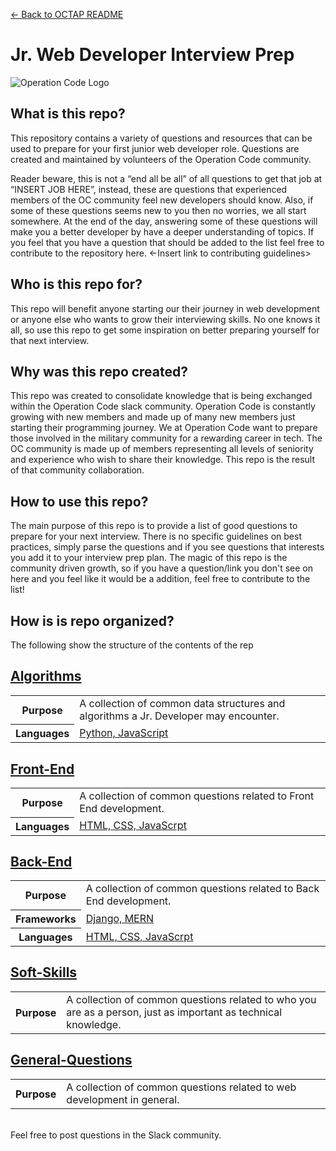 [← Back to OCTAP README](/README.md)

# Jr. Web Developer Interview Prep

![Operation Code Logo](https://operation-code-assets.s3.us-east-2.amazonaws.com/branding/logos/large-blue-logo.png)

## What is this repo? 
This repository contains a variety of questions and resources that can be used to prepare for your first junior web developer role. Questions are created and maintained by volunteers of the Operation Code community. 

Reader beware, this is not a “end all be all” of all questions to get that job at “INSERT JOB HERE”, instead, these are questions that experienced members of the OC community feel new developers should know. Also, if some of these questions seems new to you then no worries, we all start somewhere. At the end of the day, answering some of these questions will make you a better developer by have a deeper understanding of topics. If you feel that you have a question that should be added to the list feel free to contribute to the repository here. <-Insert link to contributing guidelines>

## Who is this repo for? 
This repo will benefit anyone starting our their journey in web development or anyone else who wants to grow their interviewing skills. No one knows it all, so use this repo to get some inspiration on better preparing yourself for that next interview. 

## Why was this repo created? 
This repo was created to consolidate knowledge that is being exchanged within the Operation Code slack community. Operation Code is constantly growing with new members and made up of many new members just starting their programming journey. We at Operation Code want to prepare those involved in the military community for a rewarding career in tech. The OC community is made up of members representing all levels of seniority and experience who wish to share their knowledge. This repo is the result of that community collaboration. 

## How to use this repo? 
The main purpose of this repo is to provide a list of good questions to prepare for your next interview. There is no specific guidelines on best practices, simply parse the questions and if you see questions that interests you add it to your interview prep plan. The magic of this repo is the community driven growth, so if you have a question/link you don't see on here and you feel like it would be a addition, feel free to contribute to the list!

## How is is repo organized? 
The following show the structure of the contents of the rep

## [Algorithms](Algorithms)
<table>
  <tr>
    <th>Purpose</th>
    <td>A collection of common data structures and algorithms a Jr. Developer may encounter.</td>
  </tr>
  <tr>
    <th>Languages</th>
    <td><a href="https://www.python.org/">Python, JavaScript</a></td>
  </tr>
</table>

## [Front-End](Front-End)
<table>
  <tr>
    <th>Purpose</th>
    <td>A collection of common questions related to Front End development.</td>
  </tr>
  <tr>
    <th>Languages</th>
    <td><a href="#">HTML, CSS, JavaScrpt</a></td>
  </tr>
</table>

## [Back-End](Back-End)
<table>
  <tr>
    <th>Purpose</th>
    <td>A collection of common questions related to Back End development.</td>
  </tr>
  <tr>
    <th>Frameworks</th>
    <td><a href="https://www.djangoproject.com/">Django, MERN</a></td>
  </tr>
  <tr>
    <th>Languages</th>
    <td><a href="#">HTML, CSS, JavaScrpt</a></td>
  </tr>
</table>

## [Soft-Skills](Soft-Skills)
<table>
  <tr>
    <th>Purpose</th>
    <td>A collection of common questions related to who you are as a person, just as important as technical knowledge.</td>
  </tr>
</table>

## [General-Questions](General-Questions)
<table>
  <tr>
    <th>Purpose</th>
    <td>A collection of common questions related to web development in general. </td>
  </tr>
</table>

<br/>
Feel free to post questions in the Slack community. 